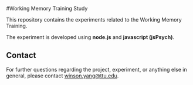 #Working Memory Training Study

This repository contains the experiments related to the Working Memory Training. 

The experiment is developed using **node.js** and **javascript (jsPsych)**.

Contact
---
For further questions regarding the project, experiment, or anything else in general, please contact [winson.yang@ttu.edu](winson.yang@ttu.edu).
